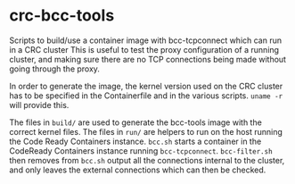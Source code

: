 # crc-bcc-tools
Scripts to build/use a container image with bcc-tcpconnect which can run in a CRC cluster
This is useful to test the proxy configuration of a running cluster, and making sure there
are no TCP connections being made without going through the proxy.

In order to generate the image, the kernel version used on the CRC cluster has
to be specified in the Containerfile and in the various scripts. `uname -r` will
provide this.

The files in `build/` are used to generate the bcc-tools image with the correct kernel
files.
The files in `run/` are helpers to run on the host running the Code Ready
Containers instance. `bcc.sh` starts a container in the CodeReady Containers
instance running `bcc-tcpconnect`. `bcc-filter.sh` then removes from `bcc.sh`
output all the connections internal to the cluster, and only leaves the
external connections which can then be checked.
